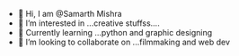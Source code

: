 - 👋 Hi, I am @Samarth Mishra
- 👀 I’m interested in ...creative stuffss....
- 🌱 Currently learning ...python and graphic designing
- 💞️ I’m looking to collaborate on ...filmmaking and web dev


<!---
Samarthhh5/Samarthhh5 is a ✨ special ✨ repository because its `README.md` (this file) appears on your GitHub profile.
You can click the Preview link to take a look at your changes.
--->
